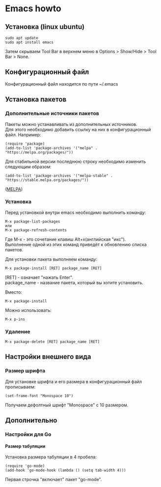 # Emacs howto

## Установка (linux ubuntu)

	sudo apt update
	sudo apt install emacs

Затем скрываем Tool Bar в верхнем меню в Options > Show/Hide > Tool Bar > None.

## Конфигурационный файл

Конфигурационный файл находится по пути ~/.emacs

## Установка пакетов

### Дополнительные источники пакетов

Пакеты можно устанавливать из дополнительных источников.  
Для этого необходимо добавить ссылку на них в конфигурационный файл. Например:

	(require 'package)
	(add-to-list 'package-archives '("melpa" . "https://melpa.org/packages/"))

Для стабильной версии последнюю строку необходимо изменить следующим образом:
	
	(add-to-list 'package-archives '("melpa-stable" . "https://stable.melpa.org/packages/"))

([MELPA](https://github.com/melpa/melpa))

### Установка

Перед установкой внутри emacs необходимо выполнить команду:

	M-x package-list-packages
	или
	M-x package-refresh-contents

Где M-x - это сочетание клавиш Alt+x(английская "икс").  
Выполнение одной из этих команд приведёт к обновлению списка пакетов.

Для установки пакета выполняем команду:

	M-x package-install [RET] package_name [RET]

\[RET\] - означает "нажать Enter".  
package_name - название пакета, который вы хотите установить.  

Вместо:

	M-x package-install

Можно использовать:

	M-x p-ins

### Удаление

	M-x package-delete [RET] package_name [RET]


## Настройки внешнего вида

### Размер шрифта

Для установке шрифта и его размера в конфигурационный файл прописываем:

	(set-frame-font "Monospace 10")

Получаем дефолтный шрифт "Monospace" c 10 размером.


## Дополнительно

### Настройки для Go

#### Размер табуляции

Установка размера табуляции в 4 пробела:

	(require 'go-mode)
	(add-hook 'go-mode-hook (lambda () (setq tab-width 4)))

Первая строчка "включает" пакет "go-mode".